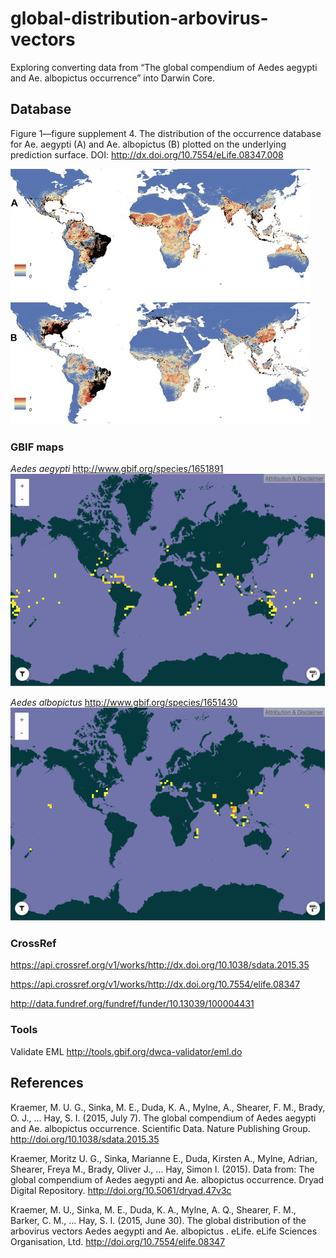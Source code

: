 # global-distribution-arbovirus-vectors

Exploring converting data from “The global compendium of Aedes aegypti and Ae. albopictus occurrence” into Darwin Core.

## Database

Figure 1—figure supplement 4.
The distribution of the occurrence database for Ae. aegypti (A) and Ae. albopictus (B) plotted on the underlying prediction surface.
DOI: http://dx.doi.org/10.7554/eLife.08347.008

![Map](https://github.com/rdmpage/global-distribution-arbovirus-vectors/raw/master/docs/elife-08347-fig1-figsupp4-v3-480w.jpg)


### GBIF maps

_Aedes aegypti_ http://www.gbif.org/species/1651891
![Map](https://github.com/rdmpage/global-distribution-arbovirus-vectors/raw/master/docs/1651891.png)

_Aedes albopictus_ http://www.gbif.org/species/1651430
![Map](https://github.com/rdmpage/global-distribution-arbovirus-vectors/raw/master/docs/1651430.png)

### CrossRef

https://api.crossref.org/v1/works/http://dx.doi.org/10.1038/sdata.2015.35

https://api.crossref.org/v1/works/http://dx.doi.org/10.7554/elife.08347

http://data.fundref.org/fundref/funder/10.13039/100004431

### Tools

Validate EML http://tools.gbif.org/dwca-validator/eml.do


## References

Kraemer, M. U. G., Sinka, M. E., Duda, K. A., Mylne, A., Shearer, F. M., Brady, O. J., … Hay, S. I. (2015, July 7). The global compendium of Aedes aegypti and Ae. albopictus occurrence. Scientific Data. Nature Publishing Group. http://doi.org/10.1038/sdata.2015.35

Kraemer, Moritz U. G., Sinka, Marianne E., Duda, Kirsten A., Mylne, Adrian, Shearer, Freya M., Brady, Oliver J., … Hay, Simon I. (2015). Data from: The global compendium of Aedes aegypti and Ae. albopictus occurrence. Dryad Digital Repository. http://doi.org/10.5061/dryad.47v3c

Kraemer, M. U., Sinka, M. E., Duda, K. A., Mylne, A. Q., Shearer, F. M., Barker, C. M., … Hay, S. I. (2015, June 30). The global distribution of the arbovirus vectors Aedes aegypti and Ae. albopictus . eLife. eLife Sciences Organisation, Ltd. http://doi.org/10.7554/elife.08347